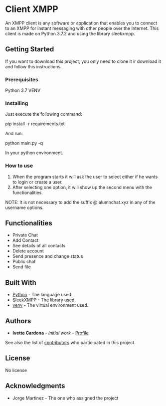 # Client XMPP

An XMPP client is any software or application that enables you to connect to an XMPP for instant messaging with other people over the Internet. This client is made on Python 3.7.2 and using the library sleekxmpp. 

## Getting Started

If you want to download this project, you only need to clone it ir download it and follow this instructions. 

### Prerequisites

Python 3.7
VENV 

### Installing

Just execute the following command: 

  pip install -r requirements.txt

And run: 

  python main.py -q

In your python environment. 

### How to use
1. When the program starts it will ask the user to select either if he wants to login or create a user. 
2. After selecting one option, it will show up the second menu with the functionalities.

NOTE: It is not necessary to add the suffix @ alumnchat.xyz in any of the username options.

## Functionalities

- Private Chat
- Add Contact
- See details of all contacts
- Delete account
- Send presence and change status
- Public chat
- Send file

## Built With

* [Python](https://www.python.org/downloads/release/python-370/) - The language used. 
* [SleekXMPP](https://sleekxmpp.readthedocs.io/en/latest/) - The library used. 
* [venv](https://docs.python.org/3/library/venv.html) - The virtual environment used. 

## Authors

* **Ivette Cardona** - *Initial work* - [Profile](https://github.com/ivettemar16020)

See also the list of [contributors](https://github.com/your/project/contributors) who participated in this project.

## License

No license

## Acknowledgments

* Jorge Martinez - The one who assigned the project
